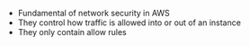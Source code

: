 - Fundamental of network security in AWS
- They control how traffic is allowed into or out of an instance
- They only contain allow rules